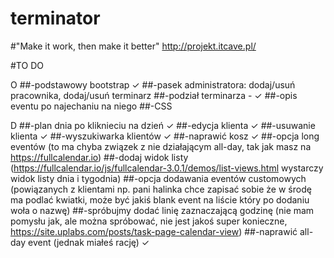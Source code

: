 # terminator
#"Make it work, then make it better"
http://projekt.itcave.pl/

#TO DO

O
##-podstawowy bootstrap ✓
##-pasek administratora: dodaj/usuń pracownika, dodaj/usuń terminarz
##-podział terminarza - ✓
##-opis eventu po najechaniu na niego
##-CSS


D
##-plan dnia po kliknieciu na dzień ✓
##-edycja klienta ✓
##-usuwanie klienta ✓
##-wyszukiwarka klientów ✓
##-naprawić kosz ✓
##-opcja long eventów
(to ma chyba związek z nie działającym all-day, tak jak masz na https://fullcalendar.io)
##-dodaj widok listy
(https://fullcalendar.io/js/fullcalendar-3.0.1/demos/list-views.html wystarczy widok listy dnia i tygodnia)
##-opcja dodawania eventów customowych
(powiązanych z klientami np. pani halinka chce zapisać sobie że w środę ma podlać kwiatki,
może być jakiś blank event na liście który po dodaniu woła o nazwę)
##-spróbujmy dodać linię zaznaczającą godzinę
(nie mam pomysłu jak, ale można spróbować, nie jest jakoś super konieczne, https://site.uplabs.com/posts/task-page-calendar-view)
##-naprawić all-day event (jednak miałeś rację) ✓
